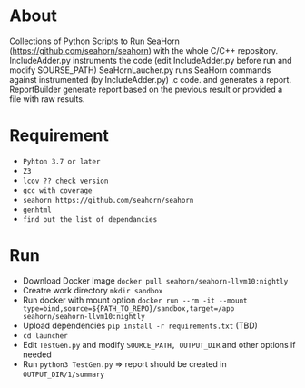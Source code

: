 About
=====

Collections of Python Scripts to Run SeaHorn (https://github.com/seahorn/seahorn) with the whole C/C++ repository.
IncludeAdder.py instruments the code (edit IncludeAdder.py before run and modify SOURSE_PATH)
SeaHornLaucher.py runs SeaHorn commands against instrumented (by IncludeAdder.py) .c code. and generates a report.
ReportBuilder generate report based on the previous result or provided a file with raw results.

Requirement 
============

* `Pyhton 3.7 or later`
* `Z3`
* `lcov ?? check version`
* `gcc with coverage`
* `seahorn https://github.com/seahorn/seahorn`
* `genhtml`
* `find out the list of dependancies`

Run
===
* Download Docker Image `docker pull seahorn/seahorn-llvm10:nightly`
* Creatre work directory `mkdir sandbox` 
* Run docker with mount option `docker run --rm -it --mount type=bind,source=${PATH_TO_REPO}/sandbox,target=/app 
seahorn/seahorn-llvm10:nightly` 
* Upload dependencies `pip install -r requirements.txt` (TBD)
* `cd launcher`   
* Edit `TestGen.py` and modify `SOURCE_PATH, OUTPUT_DIR` and other options if needed
* Run `python3 TestGen.py` => report should be created in `OUTPUT_DIR/1/summary`
